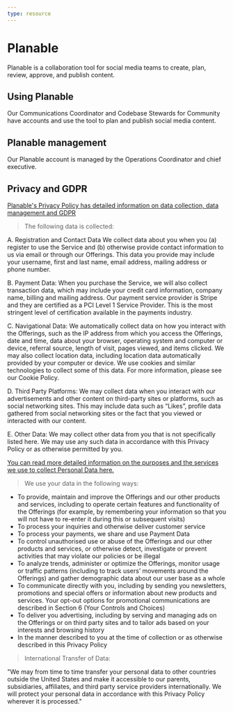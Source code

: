 ```yaml
---
type: resource
---
```


# Planable

Planable is a collaboration tool for social media teams to create, plan, review, approve, and publish content.

## Using Planable

Our Communications Coordinator and Codebase Stewards for Community have accounts and use the tool to plan and publish social media content.

## Planable management

Our Planable account is managed by the Operations Coordinator and chief executive.

## Privacy and GDPR

[Planable's Privacy Policy has detailed information on data collection, data management and GDPR](https://planable.io/privacy/#data-we-collect)

> The following data is collected:

A. Registration and Contact Data
We collect data about you when you (a) register to use the Service and (b) otherwise provide contact information to us via email or through our Offerings. This data you provide may include your username, first and last name, email address, mailing address or phone number.

B. Payment Data: When you purchase the Service, we will also collect transaction data, which may include your credit card information, company name, billing and mailing address. Our payment service provider is Stripe and they are certified as a PCI Level 1 Service Provider. This is the most stringent level of certification available in the payments industry.

C. Navigational Data: We automatically collect data on how you interact with the Offerings, such as the IP address from which you access the Offerings, date and time, data about your browser, operating system and computer or device, referral source, length of visit, pages viewed, and items clicked. We may also collect location data, including location data automatically provided by your computer or device. We use cookies and similar technologies to collect some of this data. For more information, please see our Cookie Policy.

D. Third Party Platforms: We may collect data when you interact with our advertisements and other content on third-party sites or platforms, such as social networking sites. This may include data such as “Likes”, profile data gathered from social networking sites or the fact that you viewed or interacted with our content.

E. Other Data: We may collect other data from you that is not specifically listed here. We may use any such data in accordance with this Privacy Policy or as otherwise permitted by you.

[You can read more detailed information on the purposes and the services we use to collect Personal Data here.](https://docs.google.com/spreadsheets/d/1OgdQ2uq6u8jqeds71qqThcJYescFhL1U0DOuYz7v-HY/edit#gid=0)

> We use your data in the following ways:

* To provide, maintain and improve the Offerings and our other products and services, including to operate certain features and functionality of the Offerings (for example, by remembering your information so that you will not have to re-enter it during this or subsequent visits)
* To process your inquiries and otherwise deliver customer service
* To process your payments, we share and use Payment Data
* To control unauthorised use or abuse of the Offerings and our other products and services, or otherwise detect, investigate or prevent activities that may violate our policies or be illegal
* To analyze trends, administer or optimize the Offerings, monitor usage or traffic patterns (including to track users’ movements around the Offerings) and gather demographic data about our user base as a whole
* To communicate directly with you, including by sending you newsletters, promotions and special offers or information about new products and services. Your opt-out options for promotional communications are described in Section 6 (Your Controls and Choices)
* To deliver you advertising, including by serving and managing ads on the Offerings or on third party sites and to tailor ads based on your interests and browsing history
* In the manner described to you at the time of collection or as otherwise described in this Privacy Policy

> International Transfer of Data:

"We may from time to time transfer your personal data to other countries outside the United States and make it accessible to our parents, subsidiaries, affiliates, and third party service providers internationally. We will protect your personal data in accordance with this Privacy Policy wherever it is processed."
